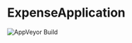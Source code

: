 # ExpenseApplication
![AppVeyor Build](https://img.shields.io/appveyor/build/adichev17/WardrobeApp-ASP-MVC)

